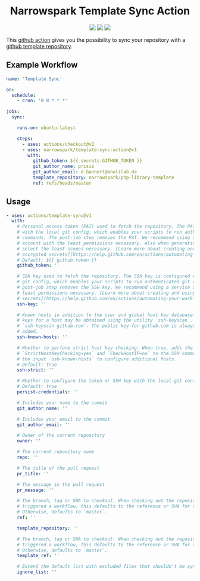 <h1 align="center">Narrowspark Template Sync Action</h1>
<p align="center">
    <a href="https://codecov.io/gh/narrowspark/template-sync"><img src="https://img.shields.io/codecov/c/github/narrowspark/template-sync-action/master.svg?style=flat-square"></a>
    <a href="https://github.com/narrowspark/template-sync-action/actions"><img src="https://img.shields.io/github/workflow/status/narrowspark/template-sync-action/build-test/master?style=flat-square"></a>
    <a href="http://opensource.org/licenses/MIT"><img src="https://img.shields.io/badge/license-MIT-brightgreen.svg?style=flat-square"></a>
</p>

This [github action](https://github.com/features/actions) gives you the possibility to sync your repository with a [github template repository](https://help.github.com/en/github/creating-cloning-and-archiving-repositories/creating-a-template-repository).


## Example Workflow
```yml
name: 'Template Sync'

on:
  schedule:
    - cron: '0 8 * * *'

jobs:
  sync:

    runs-on: ubuntu-latest

    steps:
      - uses: actions/checkout@v2
      - uses: narrowspark/template-sync-action@v1
        with:
          github_token: ${{ secrets.GITHUB_TOKEN }}
          git_author_name: prisis
          git_author_email: d.bannert@anolilab.de
          template_repository: narrowspark/php-library-template
          ref: refs/heads/master
```

## Usage

<!-- start usage -->
```yaml
- uses: actions/template-sync@v1
  with:
    # Personal access token (PAT) used to fetch the repository. The PAT is configured
    # with the local git config, which enables your scripts to run authenticated git
    # commands. The post-job step removes the PAT. We recommend using a service
    # account with the least permissions necessary. Also when generating a new PAT,
    # select the least scopes necessary. [Learn more about creating and using
    # encrypted secrets](https://help.github.com/en/actions/automating-your-workflow-with-github-actions/creating-and-using-encrypted-secrets)
    # Default: ${{ github.token }}
    github_token: ''

    # SSH key used to fetch the repository. The SSH key is configured with the local
    # git config, which enables your scripts to run authenticated git commands. The
    # post-job step removes the SSH key. We recommend using a service account with the
    # least permissions necessary. [Learn more about creating and using encrypted
    # secrets](https://help.github.com/en/actions/automating-your-workflow-with-github-actions/creating-and-using-encrypted-secrets)
    ssh-key: ''

    # Known hosts in addition to the user and global host key database. The public SSH
    # keys for a host may be obtained using the utility `ssh-keyscan`. For example,
    # `ssh-keyscan github.com`. The public key for github.com is always implicitly
    # added.
    ssh-known-hosts: ''

    # Whether to perform strict host key checking. When true, adds the options
    # `StrictHostKeyChecking=yes` and `CheckHostIP=no` to the SSH command line. Use
    # the input `ssh-known-hosts` to configure additional hosts.
    # Default: true
    ssh-strict: ''

    # Whether to configure the token or SSH key with the local git config
    # Default: true
    persist-credentials: ''

    # Includes your name to the commit
    git_author_name: ''

    # Includes your email to the commit
    git_author_email: ''

    # Owner of the current repository
    owner: ''

    # The current repository name
    repo: ''

    # The title of the pull request
    pr_title: ''

    # The message in the pull request
    pr_message: ''

    # The branch, tag or SHA to checkout. When checking out the repository that
    # triggered a workflow, this defaults to the reference or SHA for that event.
    # Otherwise, defaults to `master`.
    ref: ''

    template_repository: ''

    # The branch, tag or SHA to checkout. When checking out the repository that
    # triggered a workflow, this defaults to the reference or SHA for that event.
    # Otherwise, defaults to `master`.
    template_ref: ''

    # Extend the default list with excluded files that shouldn't be synced.
    ignore_list: ''
```
<!-- end usage -->
